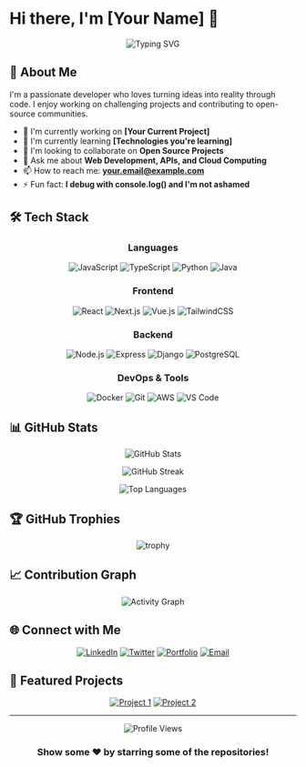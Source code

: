 # Hi there, I'm [Your Name] 👋

<div align="center">
  
  ![Typing SVG](https://readme-typing-svg.herokuapp.com?font=Fira+Code&pause=1000&color=2E9EF7&center=true&vCenter=true&width=435&lines=Full+Stack+Developer;Open+Source+Enthusiast;Always+Learning+New+Things)
  
</div>

## 🚀 About Me

I'm a passionate developer who loves turning ideas into reality through code. I enjoy working on challenging projects and contributing to open-source communities.

- 🔭 I'm currently working on **[Your Current Project]**
- 🌱 I'm currently learning **[Technologies you're learning]**
- 👯 I'm looking to collaborate on **Open Source Projects**
- 💬 Ask me about **Web Development, APIs, and Cloud Computing**
- 📫 How to reach me: **your.email@example.com**
- ⚡ Fun fact: **I debug with console.log() and I'm not ashamed**

## 🛠️ Tech Stack

<div align="center">

### Languages
![JavaScript](https://img.shields.io/badge/-JavaScript-F7DF1E?style=for-the-badge&logo=javascript&logoColor=black)
![TypeScript](https://img.shields.io/badge/-TypeScript-3178C6?style=for-the-badge&logo=typescript&logoColor=white)
![Python](https://img.shields.io/badge/-Python-3776AB?style=for-the-badge&logo=python&logoColor=white)
![Java](https://img.shields.io/badge/-Java-007396?style=for-the-badge&logo=java&logoColor=white)

### Frontend
![React](https://img.shields.io/badge/-React-61DAFB?style=for-the-badge&logo=react&logoColor=black)
![Next.js](https://img.shields.io/badge/-Next.js-000000?style=for-the-badge&logo=next.js&logoColor=white)
![Vue.js](https://img.shields.io/badge/-Vue.js-4FC08D?style=for-the-badge&logo=vue.js&logoColor=white)
![TailwindCSS](https://img.shields.io/badge/-TailwindCSS-06B6D4?style=for-the-badge&logo=tailwind-css&logoColor=white)

### Backend
![Node.js](https://img.shields.io/badge/-Node.js-339933?style=for-the-badge&logo=node.js&logoColor=white)
![Express](https://img.shields.io/badge/-Express-000000?style=for-the-badge&logo=express&logoColor=white)
![Django](https://img.shields.io/badge/-Django-092E20?style=for-the-badge&logo=django&logoColor=white)
![PostgreSQL](https://img.shields.io/badge/-PostgreSQL-4169E1?style=for-the-badge&logo=postgresql&logoColor=white)

### DevOps & Tools
![Docker](https://img.shields.io/badge/-Docker-2496ED?style=for-the-badge&logo=docker&logoColor=white)
![Git](https://img.shields.io/badge/-Git-F05032?style=for-the-badge&logo=git&logoColor=white)
![AWS](https://img.shields.io/badge/-AWS-232F3E?style=for-the-badge&logo=amazon-aws&logoColor=white)
![VS Code](https://img.shields.io/badge/-VS%20Code-007ACC?style=for-the-badge&logo=visual-studio-code&logoColor=white)

</div>

## 📊 GitHub Stats

<div align="center">
  
  ![GitHub Stats](https://github-readme-stats.vercel.app/api?username=yourusername&show_icons=true&theme=tokyonight&hide_border=true&count_private=true)
  
  ![GitHub Streak](https://github-readme-streak-stats.herokuapp.com/?user=yourusername&theme=tokyonight&hide_border=true)
  
  ![Top Languages](https://github-readme-stats.vercel.app/api/top-langs/?username=yourusername&layout=compact&theme=tokyonight&hide_border=true)
  
</div>

## 🏆 GitHub Trophies

<div align="center">
  
  ![trophy](https://github-profile-trophy.vercel.app/?username=yourusername&theme=tokyonight&no-frame=true&row=1&column=7)
  
</div>

## 📈 Contribution Graph

<div align="center">
  
  ![Activity Graph](https://github-readme-activity-graph.vercel.app/graph?username=yourusername&theme=tokyo-night&hide_border=true)
  
</div>

## 🌐 Connect with Me

<div align="center">
  
  [![LinkedIn](https://img.shields.io/badge/-LinkedIn-0A66C2?style=for-the-badge&logo=linkedin&logoColor=white)](https://linkedin.com/in/yourprofile)
  [![Twitter](https://img.shields.io/badge/-Twitter-1DA1F2?style=for-the-badge&logo=twitter&logoColor=white)](https://twitter.com/yourhandle)
  [![Portfolio](https://img.shields.io/badge/-Portfolio-000000?style=for-the-badge&logo=vercel&logoColor=white)](https://yourportfolio.com)
  [![Email](https://img.shields.io/badge/-Email-D14836?style=for-the-badge&logo=gmail&logoColor=white)](mailto:your.email@example.com)
  
</div>

## 💼 Featured Projects

<div align="center">

[![Project 1](https://github-readme-stats.vercel.app/api/pin/?username=yourusername&repo=project1&theme=tokyonight&hide_border=true)](https://github.com/yourusername/project1)
[![Project 2](https://github-readme-stats.vercel.app/api/pin/?username=yourusername&repo=project2&theme=tokyonight&hide_border=true)](https://github.com/yourusername/project2)

</div>

---

<div align="center">
  
  ![Profile Views](https://komarev.com/ghpvc/?username=yourusername&color=blueviolet&style=for-the-badge)
  
  ### Show some ❤️ by starring some of the repositories!
  
</div>